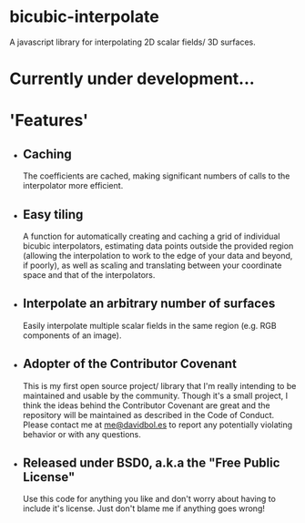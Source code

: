 # bicubic-interpolate
A javascript library for interpolating 2D scalar fields/ 3D surfaces.

# Currently under development...

# 'Features'
- ## Caching
  The coefficients are cached, making significant numbers of calls to the interpolator more efficient.
- ## Easy tiling
  A function for automatically creating and caching a grid of individual bicubic interpolators, estimating data points outside the provided region (allowing the interpolation to work to the edge of your data and beyond, if poorly), as well as scaling and translating between your coordinate space and that of the interpolators.
- ## Interpolate an arbitrary number of surfaces
  Easily interpolate multiple scalar fields in the same region (e.g. RGB components of an image).
- ## Adopter of the Contributor Covenant
  This is my first open source project/ library that I'm really intending to be maintained and usable by the community. Though it's a small project, I think the ideas behind the Contributor Covenant are great and the repository will be maintained as described in the Code of Conduct. Please contact me at me@davidbol.es to report any potentially violating behavior or with any questions.
- ## Released under BSD0, a.k.a the "Free Public License"
  Use this code for anything you like and don't worry about having to include it's license. Just don't blame me if anything goes wrong!